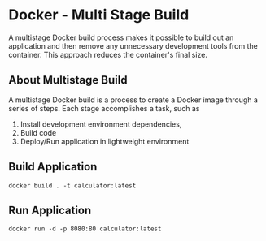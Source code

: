 # Docker - Multi Stage Build

A multistage Docker build process makes it possible to build out an application and then remove any unnecessary development tools from the container. This approach reduces the container's final size.

## About Multistage Build

A multistage Docker build is a process to create a Docker image through a series of steps. 
Each stage accomplishes a task, such as 
1. Install development environment dependencies, 
2. Build code
3. Deploy/Run application in lightweight environment

## Build Application 

```
docker build . -t calculator:latest
```

## Run Application

```
docker run -d -p 8080:80 calculator:latest
```






